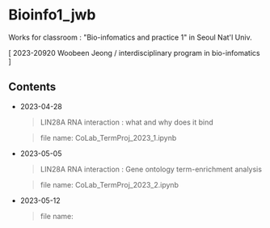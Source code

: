 # Bioinfo1_jwb
Works for classroom : "Bio-infomatics and practice 1" in Seoul Nat'l Univ. 

[ 2023-20920 Woobeen Jeong / interdisciplinary program in bio-infomatics ]

## Contents
* 2023-04-28 
  > LIN28A RNA interaction : what and why does it bind
  
  > file name: CoLab_TermProj_2023_1.ipynb
* 2023-05-05 
  > LIN28A RNA interaction : Gene ontology term-enrichment analysis
  
  > file name: CoLab_TermProj_2023_2.ipynb

* 2023-05-12
  >
  
  > file name:
